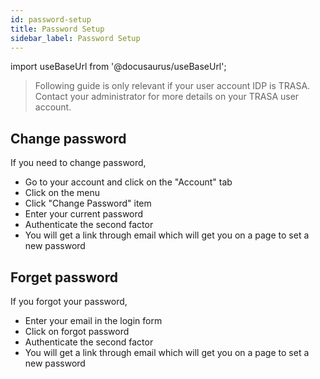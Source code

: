 ```yaml
---
id: password-setup
title: Password Setup
sidebar_label: Password Setup
---
```

import useBaseUrl from '@docusaurus/useBaseUrl';


> Following guide is only relevant if your user account IDP is TRASA. Contact your administrator for more details on your TRASA user account.


## Change password
If you need to change password,
* Go to your account and click on the "Account" tab
* Click on the menu
* Click "Change Password" item
* Enter your current password
* Authenticate the second factor
* You will get a link through email which will get you on a page to set a new password

## Forget password
If you forgot your password,
* Enter your email in the login form
* Click on forgot password
* Authenticate the second factor
* You will get a link through email which will get you on a page to set a new password

[//]: # (TODO ## Note on password policy)

